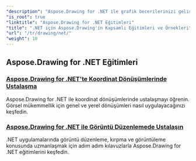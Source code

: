 ```yaml
---
"description": "Aspose.Drawing for .NET ile grafik becerilerinizi geliştirin. Hassas koordinat dönüşümlerinden dinamik metin ve yazı tiplerine kadar, eğitimlerimiz grafiklerin tüm potansiyelini ortaya çıkarır."
"is_root": true
"linktitle": "Aspose.Drawing for .NET Eğitimleri"
"title": ".NET için Aspose.Drawing'in Kapsamlı Eğitimleri ve Örnekleri"
"url": "/tr/drawing/net/"
"weight": 10
---
```


## Aspose.Drawing for .NET Eğitimleri
### [Aspose.Drawing for .NET'te Koordinat Dönüşümlerinde Ustalaşma](./transformations/)
Aspose.Drawing for .NET ile koordinat dönüşümlerinde ustalaşmayı öğrenin. Görsel mükemmellik için genel ve yerel dönüşümleri nasıl uygulayacağınızı keşfedin.
### [Aspose.Drawing for .NET ile Görüntü Düzenlemede Ustalaşın](./master-image-editing/)
.NET uygulamalarında görüntü düzenleme, kırpma ve görüntüleme konusunda uzmanlaşmak için adım adım kılavuzlarla Aspose.Drawing for .NET eğitimlerini keşfedin.